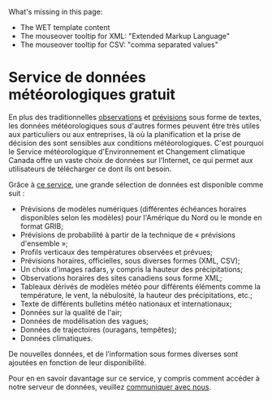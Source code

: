 What's missing in this page:
* The WET template content
* The mouseover tooltip for XML: "Extended Markup Language"
* The mouseover tooltip for CSV: "comma separated values"

# Service de données météorologiques gratuit

En plus des traditionnelles [observations](http://weather.gc.ca/provincialsummary_table/pages/pe_obs_metric_f.html) et [prévisions](http://weather.gc.ca/forecast/public_bulletins_f.html) sous forme de textes, les données météorologiques sous d'autres formes peuvent être très utiles aux particuliers ou aux entreprises, là où la planification et la prise de décision des sont sensibles aux conditions météorologiques. C'est pourquoi le Service météorologique d'Environnement et Changement climatique Canada offre un vaste choix de données sur l’Internet, ce qui permet aux utilisateurs de télécharger ce dont ils ont besoin.

Grâce à [ce service](https://dd.meteo.gc.ca/about_dd_apropos.txt), une grande sélection de données est disponible comme suit :

* Prévisions de modèles numériques (différentes échéances horaires disponibles selon les modèles) pour l'Amérique du Nord ou le monde en format GRIB;
* Prévisions de probabilité à partir de la technique de « prévisions d'ensemble »;
* Profils verticaux des températures observées et prévues; 
* Prévisions horaires, officielles, sous diverses formes (XML, CSV);
* Un choix d'images radars, y compris la hauteur des précipitations;
* Observations horaires des sites canadiens sous forme XML;
* Tableaux dérivés de modèles météo pour différents éléments comme la température, le vent, la nébulosité, la hauteur des précipitations, etc.;
* Texte de différents bulletins météo nationaux et internationaux;
* Données sur la qualité de l'air;
* Données de modélisation des vagues;
* Données de trajectoires (ouragans, tempêtes);
* Données climatiques.

De nouvelles données, et de l’information sous formes diverses sont ajoutées en fonction de leur disponibilité.

Pour en en savoir davantage sur ce service, y compris comment accéder à notre serveur de données, veuillez [communiquer avec nous](http://www.weather.gc.ca/mainmenu/contact_us_f.html).
